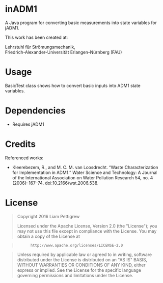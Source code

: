 # inADM1
A Java program for converting basic measurements into state variables for jADM1. 


This work has been created at:

Lehrstuhl für Strömungsmechanik,  
Friedrich-Alexander-Universität Erlangen-Nürnberg (FAU)


# Usage
BasicTest class shows how to convert basic inputs into ADM1 state variables.


# Dependencies
* Requires jADM1


# Credits


Referenced works:

* Kleerebezem, R., and M. C. M. van Loosdrecht. “Waste Characterization for Implementation in ADM1.” Water Science and Technology: A Journal of the International Association on Water Pollution Research 54, no. 4 (2006): 167–74. doi:10.2166/wst.2006.538.


# License
>Copyright 2016 Liam Pettigrew
>
> Licensed under the Apache License, Version 2.0 (the "License");
> you may not use this file except in compliance with the License.
> You may obtain a copy of the License at


>			http://www.apache.org/licenses/LICENSE-2.0        


> Unless required by applicable law or agreed to in writing, software distributed under the License is distributed on an "AS IS" BASIS, WITHOUT WARRANTIES OR CONDITIONS OF ANY KIND, either express or implied.
> See the License for the specific language governing permissions and limitations under the License.

